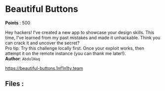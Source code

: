 # Beautiful Buttons
**Points** : 500

Hey hackers! I've created a new app to showcase your design skills. This time, I've learned from my past mistakes and made it unhackable. Think you can crack it and uncover the secret?<br>Pro tip: Try this challenge locally first. Once your exploit works, then attempt it on the remote instance (you can thank me later!).<br><b>Author</b>: `AbdulHaq`

https://beautiful-buttons.1nf1n1ty.team

## Files : 
